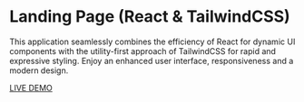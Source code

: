 # Landing Page (React & TailwindCSS)
This application seamlessly combines the efficiency of React for dynamic UI
components with the utility-first approach of TailwindCSS for rapid and expressive styling.
Enjoy an enhanced user interface, responsiveness and a modern design.

[LIVE DEMO](https://giorgigok.github.io/tailwind-landing-page/)
